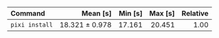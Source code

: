 | Command | Mean [s] | Min [s] | Max [s] | Relative |
|:---|---:|---:|---:|---:|
| `pixi install` | 18.321 ± 0.978 | 17.161 | 20.451 | 1.00 |
